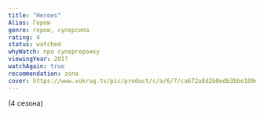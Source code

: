 ```yaml
---
title: "Heroes"
Alias: Герои
genre: герои, суперсила
rating: 4
status: watched
whyWatch: про супергероику
viewingYear: 201?
watchAgain: true
recommendation: zona
cover: https://www.vokrug.tv/pic/product/c/a/6/7/ca672a8d2b0edb3bbe109d7f64797f7f.jpeg
---
```


(4 сезона)